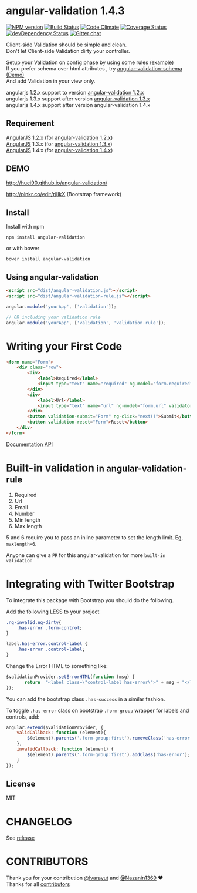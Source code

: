 angular-validation 1.4.3
=========================
[![NPM version](https://badge.fury.io/js/angular-validation.svg)](http://badge.fury.io/js/angular-validation)
[![Build Status](https://travis-ci.org/huei90/angular-validation.png?branch=master)](https://travis-ci.org/huei90/angular-validation)
[![Code Climate](https://codeclimate.com/github/huei90/angular-validation/badges/gpa.svg)](https://codeclimate.com/github/huei90/angular-validation)
[![Coverage Status](https://coveralls.io/repos/huei90/angular-validation/badge.svg?branch=master&service=github)](https://coveralls.io/github/huei90/angular-validation?branch=master)
[![devDependency Status](https://david-dm.org/huei90/angular-validation/dev-status.png)](https://david-dm.org/huei90/angular-validation#info=devDependencies)
[![Gitter chat](https://badges.gitter.im/huei90/angular-validation.png)](https://gitter.im/huei90/angular-validation)

Client-side Validation should be simple and clean.
<br/>Don't let Client-side Validation dirty your controller.

Setup your Validation on config phase by using some rules [(example)](https://github.com/huei90/angular-validation/blob/master/dist/angular-validation-rule.js)
<br/>If you prefer schema over html attributes , try [angular-validation-schema
](https://github.com/thetutlage/angular-validation-schema) [(Demo)](http://plnkr.co/edit/X56HEsDYgYoY8gbSj7cu?p=preview)
<br/>And add Validation in your view only.

angularjs 1.2.x support to version [angular-validation 1.2.x](https://github.com/huei90/angular-validation/tree/v1.2.x) <br/>
angularjs 1.3.x support after version [angular-validation 1.3.x](https://github.com/huei90/angular-validation/tree/v1.3.x) <br/>
angularjs 1.4.x support after version angular-validation 1.4.x

Requirement
-----
[AngularJS](http://angularjs.org) 1.2.x (for [angular-validation 1.2.x](https://github.com/huei90/angular-validation/tree/v1.2.x)) <br/>
[AngularJS](http://angularjs.org) 1.3.x (for [angular-validation 1.3.x](https://github.com/huei90/angular-validation/tree/v1.3.x)) <br/>
[AngularJS](http://angularjs.org) 1.4.x (for [angular-validation 1.4.x](https://github.com/huei90/angular-validation/tree/master))

DEMO
-----
http://huei90.github.io/angular-validation/

http://plnkr.co/edit/rjIIkX (Bootstrap framework)

Install
-----
Install with npm

```
npm install angular-validation
```

or with bower

```
bower install angular-validation
```

Using angular-validation
---
```html
<script src="dist/angular-validation.js"></script>
<script src="dist/angular-validation-rule.js"></script>
```
```js
angular.module('yourApp', ['validation']);

// OR including your validation rule
angular.module('yourApp', ['validation', 'validation.rule']);
```

Writing your First Code
====
```html
<form name="Form">
    <div class="row">
        <div>
            <label>Required</label>
            <input type="text" name="required" ng-model="form.required" validator="required">
        </div>
        <div>
            <label>Url</label>
            <input type="text" name="url" ng-model="form.url" validator="required, url">
        </div>
        <button validation-submit="Form" ng-click="next()">Submit</button>
        <button validation-reset="Form">Reset</button>
    </div>
</form>
```

[Documentation API](https://github.com/huei90/angular-validation/blob/master/API.md)

Built-in validation <small>in angular-validation-rule</small>
===

1. Required
2. Url
3. Email
4. Number
5. Min length
6. Max length

5 and 6 require you to pass an inline parameter to set the length limit. Eg, `maxlength=6`.

Anyone can give a `PR` for this angular-validation for more `built-in validation`


Integrating with Twitter Bootstrap
=====

To integrate this package with Bootstrap you should do the following.


Add the following LESS to your project

```css
.ng-invalid.ng-dirty{
    .has-error .form-control;
}

label.has-error.control-label {
    .has-error .control-label;
}

```

Change the Error HTML to something like:

```javascript
$validationProvider.setErrorHTML(function (msg) {
       return  "<label class=\"control-label has-error\">" + msg + "</label>";
});
```

You can add the bootstrap class `.has-success` in a similar fashion.

To toggle `.has-error` class on bootstrap `.form-group` wrapper for labels and controls, add:

```javascript
angular.extend($validationProvider, {
    validCallback: function (element){
        $(element).parents('.form-group:first').removeClass('has-error');
    },
    invalidCallback: function (element) {
        $(element).parents('.form-group:first').addClass('has-error');
    }
});
```

License
-----
MIT

CHANGELOG
=====
See [release](https://github.com/huei90/angular-validation/releases)

CONTRIBUTORS
=====
Thank you for your contribution [@lvarayut](https://github.com/lvarayut) and [@Nazanin1369](https://github.com/Nazanin1369) :heart: <br/>
Thanks for all [contributors](https://github.com/huei90/angular-validation/graphs/contributors)
